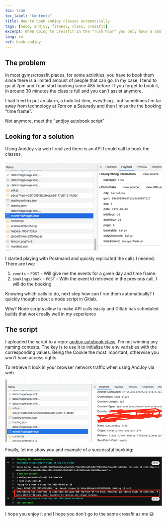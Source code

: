 ```yaml
---
toc: true
toc_label: "Contents"
title: How to book andjoy classes automatically
tags: [node, andjoy, fitness, class, crossfit]
excerpt: When going to crossfit in the "rush hour" you only have a small time frame to book the class. In 30 minutes all the slots can be full and you can't go anymore. With this script you will book all the classes you need automatically.
lang: en
ref: book-andjoy
---
```


## The problem

In most gyms/crossfit places, for some activities, you have to book them since there is a limited amount of people that can go. In my case, I tend to go at 7pm and I can start booking since 48h before. If you forget to book it, in around 30 minutes the class is full and you can't assist anymore.

I had tried to put an alarm, a todo list item, eveything...but sometimes I'm far away from technology at 7pm on a Saturady and then I miss the the booking "time frame".

Not anymore, meet the "andjoy autobook script"

## Looking for a solution

Using AndJoy via web I realized there is an API I could call to book the classes.

![andjoy web API call example](/images/andjoy_web.png)

I started playing with Postmand and quickly replicated the calls I needed. There are two:

1. `events` - `POST` - Will give me the events for a given day and time frame.
1. `bookings/book` - `POST` - With the event Id retrieved in the previous call, I will do the booking

Knowing which calls to do, next step how can I run them automatically? I quickly thought about a node script in Gitlab.

Why? Node scripts allow to make API calls easily and Gitlab has scheduled builds that work really well in my experience

## The script

I uploaded the script to a repo: [andjoy autobook class](https://gitlab.com/jpallares/andjoy-autbook-class). I'm not winning any naming contests. The key is to use it to initialize the env variables with the corresponding values. Being the Cookie the most important, otherwise you won't have access rights.

To retrieve it look in your browser network traffic when using AndJoy via web.

![andjoy cookie example](/images/andjoy_cookie.png)

Finally, let me show you and example of a successful booking:

![gitlab successful build](/images/gitlab_andjoy.png)

I hope you enjoy it and I hope you don't go to the same crossfit as me 😃
